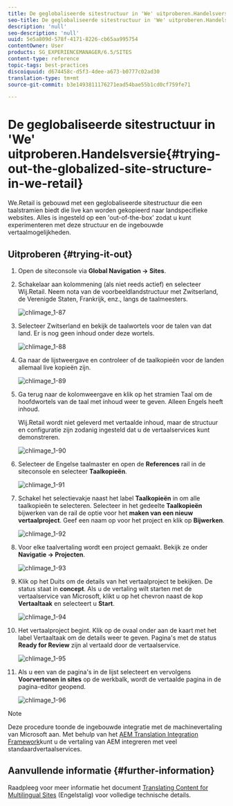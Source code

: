 ```yaml
---
title: De geglobaliseerde sitestructuur in 'We' uitproberen.Handelsversie
seo-title: De geglobaliseerde sitestructuur in 'We' uitproberen.Handelsversie
description: 'null'
seo-description: 'null'
uuid: 5e5a809d-578f-4171-8226-cb65aa995754
contentOwner: User
products: SG_EXPERIENCEMANAGER/6.5/SITES
content-type: reference
topic-tags: best-practices
discoiquuid: d674458c-d5f3-4dee-a673-b0777c02ad30
translation-type: tm+mt
source-git-commit: b3e1493811176271ead54bae55b1cd0cf759fe71

---
```



# De geglobaliseerde sitestructuur in &#39;We&#39; uitproberen.Handelsversie{#trying-out-the-globalized-site-structure-in-we-retail}

We.Retail is gebouwd met een geglobaliseerde sitestructuur die een taalstramien biedt die live kan worden gekopieerd naar landspecifieke websites. Alles is ingesteld op een &#39;out-of-the-box&#39; zodat u kunt experimenteren met deze structuur en de ingebouwde vertaalmogelijkheden.

## Uitproberen {#trying-it-out}

1. Open de siteconsole via **Global Navigation -> Sites**.
1. Schakelaar aan kolommening (als niet reeds actief) en selecteer Wij.Retail. Neem nota van de voorbeeldlandstructuur met Zwitserland, de Verenigde Staten, Frankrijk, enz., langs de taalmeesters.

   ![chlimage_1-87](assets/chlimage_1-87a.png)

1. Selecteer Zwitserland en bekijk de taalwortels voor de talen van dat land. Er is nog geen inhoud onder deze wortels.

   ![chlimage_1-88](assets/chlimage_1-88a.png)

1. Ga naar de lijstweergave en controleer of de taalkopieën voor de landen allemaal live kopieën zijn.

   ![chlimage_1-89](assets/chlimage_1-89a.png)

1. Ga terug naar de kolomweergave en klik op het stramien Taal om de hoofdwortels van de taal met inhoud weer te geven. Alleen Engels heeft inhoud.

   Wij.Retail wordt niet geleverd met vertaalde inhoud, maar de structuur en configuratie zijn zodanig ingesteld dat u de vertaalservices kunt demonstreren.

   ![chlimage_1-90](assets/chlimage_1-90a.png)

1. Selecteer de Engelse taalmaster en open de **References** rail in de siteconsole en selecteer **Taalkopieën**.

   ![chlimage_1-91](assets/chlimage_1-91.png)

1. Schakel het selectievakje naast het label **Taalkopieën** in om alle taalkopieën te selecteren. Selecteer in het gedeelte **Taalkopieën** bijwerken van de rail de optie voor het **maken van een nieuw vertaalproject**. Geef een naam op voor het project en klik op **Bijwerken**.

   ![chlimage_1-92](assets/chlimage_1-92.png)

1. Voor elke taalvertaling wordt een project gemaakt. Bekijk ze onder **Navigatie -> Projecten**.

   ![chlimage_1-93](assets/chlimage_1-93.png)

1. Klik op het Duits om de details van het vertaalproject te bekijken. De status staat in **concept**. Als u de vertaling wilt starten met de vertaalservice van Microsoft, klikt u op het chevron naast de kop **Vertaaltaak** en selecteert u **Start**.

   ![chlimage_1-94](assets/chlimage_1-94.png)

1. Het vertaalproject begint. Klik op de ovaal onder aan de kaart met het label Vertaaltaak om de details weer te geven. Pagina&#39;s met de status **Ready for Review** zijn al vertaald door de vertaalservice.

   ![chlimage_1-95](assets/chlimage_1-95.png)

1. Als u een van de pagina&#39;s in de lijst selecteert en vervolgens **Voorvertonen in sites** op de werkbalk, wordt de vertaalde pagina in de pagina-editor geopend.

   ![chlimage_1-96](assets/chlimage_1-96.png)

>[!NOTE]
>
>Deze procedure toonde de ingebouwde integratie met de machinevertaling van Microsoft aan. Met behulp van het [AEM Translation Integration Framework](/help/sites-administering/translation.md)kunt u de vertaling van AEM integreren met veel standaardvertaalservices.

## Aanvullende informatie {#further-information}

Raadpleeg voor meer informatie het document [Translating Content for Multilingual Sites](/help/sites-administering/translation.md) (Engelstalig) voor volledige technische details.
